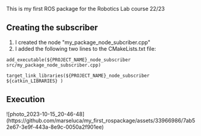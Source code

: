 This is my first ROS package for the Robotics Lab course 22/23

<h2>Creating the subscriber</h2>
<ol>
  <li>I created the node "my_package_node_subcriber.cpp"</li>
  <li>I added the following two lines to the CMakeLists.txt file:</li>
</ol>

<code>add_executable(${PROJECT_NAME}_node_subscriber src/my_package_node_subscriber.cpp)</code>

<code>target_link_libraries(${PROJECT_NAME}_node_subscriber
    ${catkin_LIBRARIES}
  )</code>

<h2>Execution</h2>
![photo_2023-10-15_20-46-48](https://github.com/marseluca/my_first_rospackage/assets/33966986/7ab52e67-3e9f-443a-8e9c-0050a2f901ee)
